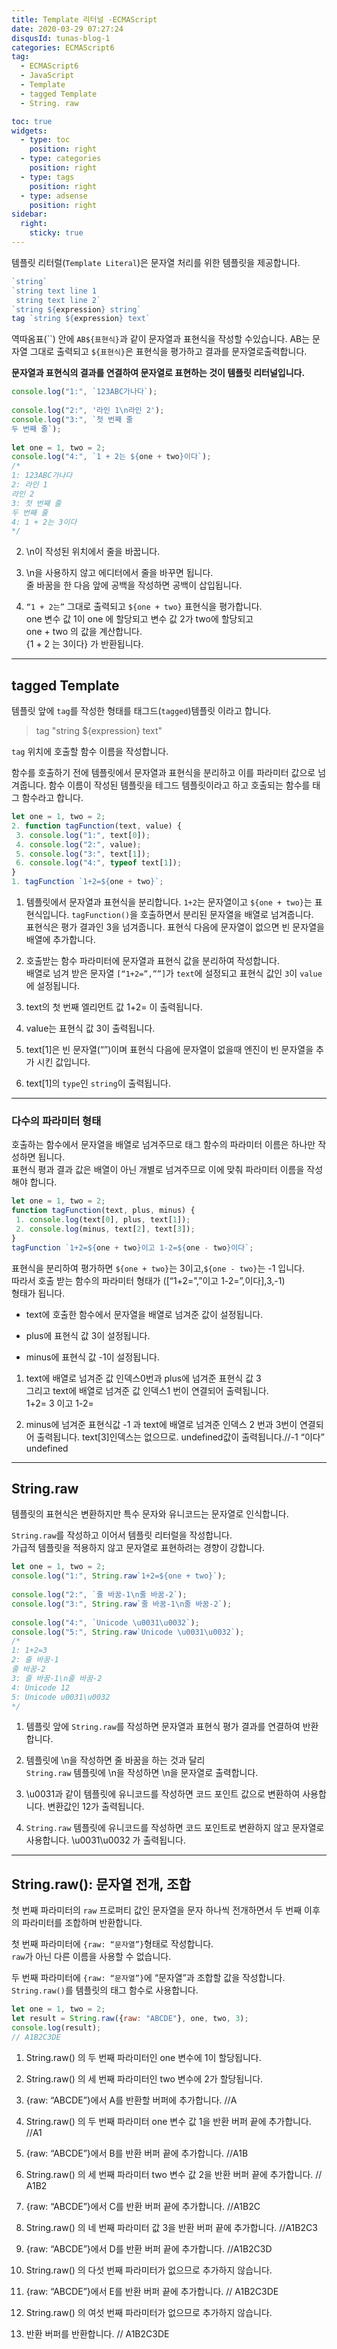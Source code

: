 ```yaml
---
title: Template 리터널 -ECMAScript
date: 2020-03-29 07:27:24
disqusId: tunas-blog-1
categories: ECMAScript6
tag: 
  - ECMAScript6
  - JavaScript
  - Template
  - tagged Template
  - String. raw

toc: true
widgets:
  - type: toc
    position: right
  - type: categories
    position: right
  - type: tags
    position: right
  - type: adsense
    position: right
sidebar:
  right:
    sticky: true
---
```


템플릿 리터럴(`Template Literal`)은 문자열 처리를 위한 템플릿을 제공합니다.

```js 구문
`string`  
`string text line 1  
 string text line 2`  
`string ${expression} string`  
tag `string ${expression} text`  
```

<!-- more -->

역따옴표(``) 안에 `AB${표현식}`과 같이 문자열과 표현식을 작성할 수있습니다. 
AB는 문자열 그대로 출력되고 `${표현식}`은 표현식을 평가하고 결과를 문자열로출력합니다.

**문자열과 표현식의 결과를 연결하여 문자열로 표현하는 것이 템플릿 리터널입니다.**

```js 
console.log("1:", `123ABC가나다`);  
  
console.log("2:", '라인 1\n라인 2');  
console.log("3:", `첫 번째 줄  
두 번째 줄`);  
  
let one = 1, two = 2;  
console.log("4:", `1 + 2는 ${one + two}이다`);  
/*  
1: 123ABC가나다  
2: 라인 1  
라인 2  
3: 첫 번째 줄  
두 번째 줄  
4: 1 + 2는 3이다  
*/ 
```

2.  &#92;n이 작성된 위치에서 줄을 바꿉니다.
    

3.  &#92;n을 사용하지 않고 에디터에서 줄을 바꾸면 됩니다.  
    줄 바꿈을 한 다음 앞에 공백을 작성하면 공백이 삽입됩니다.
    

4.  `“1 + 2는”` 그대로 출력되고 `${one + two}` 표현식을 평가합니다.  
    one 변수 값 1이 one 에 할당되고 변수 값 2가 two에 할당되고  
    one + two 의 값을 계산합니다.  
    {1 + 2 는 3이다} 가 반환됩니다.
    

* * *

## tagged Template

템플릿 앞에 `tag`를 작성한 형태를 태그드(`tagged`)템플릿 이라고 합니다.

> tag "string ${expression} text"

`tag` 위치에 호출할 함수 이름을 작성합니다.

함수를 호출하기 전에 템플릿에서 문자열과 표현식을 분리하고 이를 파라미터 값으로 넘겨줍니다. 함수 이름이 작성된 템플릿을 테그드 템플릿이라고 하고 호출되는 함수를 태그 함수라고 합니다.

```js
let one = 1, two = 2;  
2. function tagFunction(text, value) {  
 3. console.log("1:", text[0]);  
 4. console.log("2:", value);  
 5. console.log("3:", text[1]);  
 6. console.log("4:", typeof text[1]);  
}  
1. tagFunction `1+2=${one + two}`;  
```

1.  템플릿에서 문자열과 표현식을 분리합니다. `1+2`는 문자열이고 `${one + two}`는 표현식입니다. `tagFunction()`을 호출하면서 분리된 문자열을 배열로 넘겨줍니다.  
    표현식은 평가 결과인 3을 넘겨줍니다. 표현식 다음에 문자열이 없으면 빈 문자열을 배열에 추가합니다.
    

2.  호출받는 함수 파라미터에 문자열과 표현식 값을 분리하여 작성합니다.  
    배열로 넘겨 받은 문자열 `[“1+2=”,””]`가 `text`에 설정되고 표현식 값인 `3`이 `value`에 설정됩니다.
    

3.  text의 첫 번째 엘리먼트 값 1+2= 이 출력됩니다.
    

4.  value는 표현식 값 3이 출력됩니다.
    

5.  text[1]은 빈 문자열(“”)이며 표현식 다음에 문자열이 없을때 엔진이 빈 문자열을 추가 시킨 값입니다.
    

6.  text[1]의 `type`인 `string`이 출력됩니다.
    

* * *

### 다수의 파라미터 형태

호출하는 함수에서 문자열을 배열로 넘겨주므로 태그 함수의 파라미터 이름은 하나만 작성하면 됩니다.  
표현식 평과 결과 값은 배열이 아닌 개별로 넘겨주므로 이에 맞춰 파라미터 이름을 작성해야 합니다.

```js 다수의 파라미터 형태
let one = 1, two = 2;  
function tagFunction(text, plus, minus) {  
 1. console.log(text[0], plus, text[1]);  
 2. console.log(minus, text[2], text[3]);  
}  
tagFunction `1+2=${one + two}이고 1-2=${one - two}이다`;  
```

표현식을 분리하여 평가하면 `${one + two}`는 3이고,`${one - two}`는 -1 입니다.  
따라서 호출 받는 함수의 파라미터 형태가 ([“1+2=”,”이고 1-2=”,이다],3,-1)  
형태가 됩니다.

*   text에 호출한 함수에서 문자열을 배열로 넘겨준 값이 설정됩니다.

*   plus에 표현식 값 3이 설정됩니다.

*   minus에 표현식 값 -1이 설정됩니다.


1.  text에 배열로 넘겨준 값 인덱스0번과 plus에 넘겨준 표현식 값 3  
    그리고 text에 배열로 넘겨준 값 인덱스1 번이 연결되어 출력됩니다.  
    1+2= 3 이고 1-2=


2.  minus에 넘겨준 표현식값 -1 과 text에 배열로 넘겨준 인덱스 2 번과 3번이 연결되어 출력됩니다. text[3]인덱스는 없으므로. undefined값이 출력됩니다.//-1 “이다” undefined
    

* * *

## String.raw

템플릿의 표현식은 변환하지만 특수 문자와 유니코드는 문자열로 인식합니다.

`String.raw`를 작성하고 이어서 템플릿 리터럴을 작성합니다.  
가급적 템플릿을 적용하지 않고 문자열로 표현하려는 경향이 강합니다.

```js
let one = 1, two = 2;  
console.log("1:", String.raw`1+2=${one + two}`);  
  
console.log("2:", `줄 바꿈-1\n줄 바꿈-2`);  
console.log("3:", String.raw`줄 바꿈-1\n줄 바꿈-2`);  
  
console.log("4:", `Unicode \u0031\u0032`);  
console.log("5:", String.raw`Unicode \u0031\u0032`);  
/*  
1: 1+2=3  
2: 줄 바꿈-1  
줄 바꿈-2  
3: 줄 바꿈-1\n줄 바꿈-2  
4: Unicode 12  
5: Unicode u0031\u0032  
*/  
```

1.  템플릿 앞에 `String.raw`를 작성하면 문자열과 표현식 평가 결과를 연결하여 반환합니다.
    

2.  템플릿에 &#92;n을 작성하면 줄 바꿈을 하는 것과 달리  
    `String.raw` 템플릿에 &#92;n을 작성하면 &#92;n을 문자열로 출력합니다.
    

3.  &#92;u0031과 같이 템플릿에 유니코드를 작성하면 코드 포인트 값으로 변환하여 사용합니다. 변환값인 12가 출력됩니다.
    

4.  `String.raw` 템플릿에 유니코드를 작성하면 코드 포인트로 변환하지 않고 문자열로 사용합니다. 
&#92;u0031&#92;u0032 가 출력됩니다.
    

* * *

## String.raw(): 문자열 전개, 조합

첫 번째 파라미터의 `raw` 프로퍼티 값인 문자열을 문자 하나씩 전개하면서 두 번째 이후의 파라미터를 조합하며 반환합니다.

첫 번째 파라미터에 `{raw: “문자열”}`형태로 작성합니다.  
`raw`가 아닌 다른 이름을 사용할 수 없습니다.  

두 번째 파라미터에 `{raw: “문자열”}`에 “문자열”과 조합할 값을 작성합니다.  
`String.raw()`를 템플릿의 태그 함수로 사용합니다.

```js
let one = 1, two = 2;  
let result = String.raw({raw: "ABCDE"}, one, two, 3);  
console.log(result);  
// A1B2C3DE  
```

1.  String.raw() 의 두 번째 파라미터인 one 변수에 1이 할당됩니다.
2.  String.raw() 의 세 번째 파라미터인 two 변수에 2가 할당됩니다.


3.  {raw: “ABCDE”}에서 A를 반환할 버퍼에 추가합니다. //A
4.  String.raw() 의 두 번째 파라미터 one 변수 값 1을 반환 버퍼 끝에 추가합니다. //A1


5.  {raw: “ABCDE”}에서 B를 반환 버퍼 끝에 추가합니다. //A1B
6.  String.raw() 의 세 번째 파라미터 two 변수 값 2을 반환 버퍼 끝에 추가합니다. // A1B2


7.  {raw: “ABCDE”}에서 C를 반환 버퍼 끝에 추가합니다. //A1B2C
8.  String.raw() 의 네 번째 파라미터 값 3을 반환 버퍼 끝에 추가합니다. //A1B2C3


9.  {raw: “ABCDE”}에서 D를 반환 버퍼 끝에 추가합니다. //A1B2C3D
10.  String.raw() 의 다섯 번째 파라미터가 없으므로 추가하지 않습니다.


11.  {raw: “ABCDE”}에서 E를 반환 버퍼 끝에 추가합니다. // A1B2C3DE
12.  String.raw() 의 여섯 번째 파라미터가 없으므로 추가하지 않습니다.


13.  반환 버퍼를 반환합니다. // A1B2C3DE
